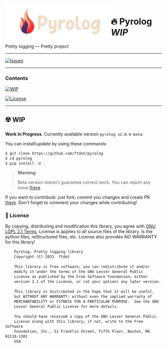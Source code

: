 
<img align="left" width="340px" src="https://github.com/ftdot/pyrolog/blob/master/banner.png?raw=true" />
<h1><strong>🔥 Pyrolog</strong> <i>WIP</i></h1>
<p>Pretty logging — Pretty project</p>

---

[![Issues](https://img.shields.io/github/issues/ftdot/pyrolog?style=for-the-badge)](https://github.com/ftdot/pyrolog/issues)

---

### Contents

[![WIP](https://img.shields.io/badge/%23-Work_In_Progress-orange?style=for-the-badge)](#%EF%B8%8F-wip)

[![License](https://img.shields.io/badge/%23-License-blue?style=for-the-badge)](#-license)

---

## ☢️ WIP

**Work In Progress**. Currently available version `pyrolog v2.0.0-beta`.

You can install\update by using these commands:

```shell
$ git clone https://github.com/ftdot/pyrolog
$ cd pyrolog
$ pip install -U .
```

> **Warning**
> 
> Beta version doesn't guarantee correct work.
> You can report any issue [there](https://github.com/ftdot/pyrolog/issues).

If you want to contribute: just fork, commit you changes and create PR [there](https://github.com/ftdot/pyrolog/pulls).
Don't forget to comment your changes while contributing!

### 📃 License

By copying, distributing and modification this library, you agree with
[GNU LGPL 2.1 Terms](https://www.gnu.org/licenses/old-licenses/lgpl-2.1.html).
License is applies to all source files of the library.
Is the python files, reStructured files, etc.
License also provides NO WARRANTY for this library!

```
    Pyrolog. Pretty logging library
    Copyright (C) 2023  ftdot

    This library is free software; you can redistribute it and/or
    modify it under the terms of the GNU Lesser General Public
    License as published by the Free Software Foundation; either
    version 2.1 of the License, or (at your option) any later version.

    This library is distributed in the hope that it will be useful,
    but WITHOUT ANY WARRANTY; without even the implied warranty of
    MERCHANTABILITY or FITNESS FOR A PARTICULAR PURPOSE.  See the GNU
    Lesser General Public License for more details.

    You should have received a copy of the GNU Lesser General Public
    License along with this library; if not, write to the Free Software
    Foundation, Inc., 51 Franklin Street, Fifth Floor, Boston, MA  02110-1301
    USA
```
